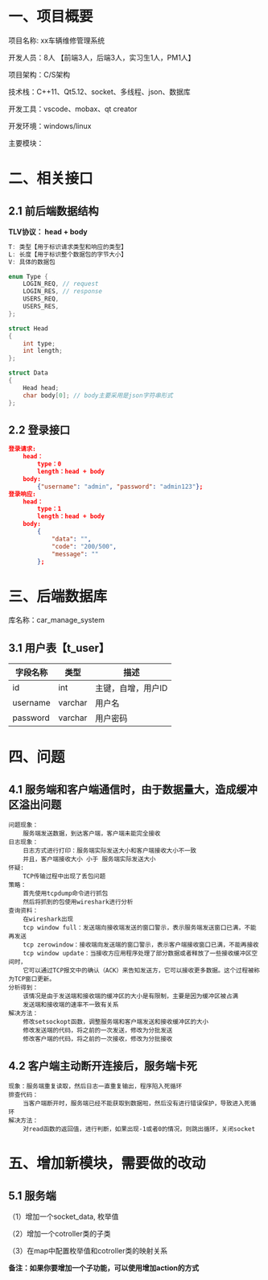 # 一、项目概要

项目名称: xx车辆维修管理系统

开发人员：8人 【前端3人，后端3人，实习生1人，PM1人】

项目架构：C/S架构

技术栈：C++11、Qt5.12、socket、多线程、json、数据库

开发工具：vscode、mobax、qt creator

开发环境：windows/linux

主要模块：

# 二、相关接口

## 2.1 前后端数据结构

**TLV协议： head + body**

```c++
T: 类型【用于标识请求类型和响应的类型】
L: 长度【用于标识整个数据包的字节大小】
V: 具体的数据包
```

```c++
enum Type {
    LOGIN_REQ, // request
    LOGIN_RES, // response
    USERS_REQ,
    USERS_RES,
};

struct Head
{
    int type;
    int length;
};

struct Data
{
    Head head;
    char body[0]; // body主要采用是json字符串形式
};
```

## 2.2 登录接口

```json
登录请求:
	head：
		type：0
		length：head + body
	body:
		{"username": "admin", "password": "admin123"};
登录响应:
	head：
		type：1
		length：head + body
	body:
		{	
			"data": "", 
			"code": "200/500", 
			"message": ""
		};
```

# 三、后端数据库

库名称：car_manage_system

## 3.1 用户表【t_user】

| 字段名称 | 类型    | 描述               |
| -------- | ------- | ------------------ |
| id       | int     | 主键，自增，用户ID |
| username | varchar | 用户名             |
| password | varchar | 用户密码           |

# 四、问题

## 4.1 服务端和客户端通信时，由于数据量大，造成缓冲区溢出问题

```
问题现象：
	服务端发送数据，到达客户端，客户端未能完全接收
日志现象：
	日志方式进行打印：服务端实际发送大小和客户端接收大小不一致
	并且，客户端接收大小 小于 服务端实际发送大小
怀疑:
	TCP传输过程中出现了丢包问题
策略：
	首先使用tcpdump命令进行抓包
	然后将抓到的包使用wireshark进行分析
查询资料：
	在wireshark出现
	tcp window full：发送端向接收端发送的窗口警示，表示服务端发送窗口已满，不能再发送
	tcp zerowindow：接收端向发送端的窗口警示，表示客户端接收窗口已满，不能再接收
	tcp window update：当接收方应用程序处理了部分数据或者释放了一些接收缓冲区空间时，
	它可以通过TCP报文中的确认（ACK）来告知发送方，它可以接收更多数据。这个过程被称为TCP窗口更新。
分析得到：
	该情况是由于发送端和接收端的缓冲区的大小是有限制，主要是因为缓冲区被占满
	发送端和接收端的速率不一致有关系
解决方法：
	修改setsockopt函数，调整服务端和客户端发送和接收缓冲区的大小
	修改发送端的代码，将之前的一次发送，修改为分批发送
	修改客户端的代码，将之前的一次接收，修改为分批接收
```

## 4.2 客户端主动断开连接后，服务端卡死

```
现象：服务端重复读取，然后日志一直重复输出，程序陷入死循环
排查代码：
	当客户端断开时，服务端已经不能获取到数据啦，然后没有进行错误保护，导致进入死循环
解决方法：
	对read函数的返回值，进行判断，如果出现-1或者0的情况，则跳出循环，关闭socket
```

# 五、增加新模块，需要做的改动

## 5.1 服务端

（1）增加一个socket_data, 枚举值

（2）增加一个cotroller类的子类

（3）在map中配置枚举值和cotroller类的映射关系

**备注：如果你要增加一个子功能，可以使用增加action的方式**

